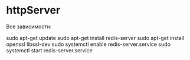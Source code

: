 # httpServer

Все зависимости:

sudo apt-get update
sudo apt-get install redis-server
sudo apt-get install openssl libssl-dev
sudo systemctl enable redis-server.service
sudo systemctl start redis-server.service



